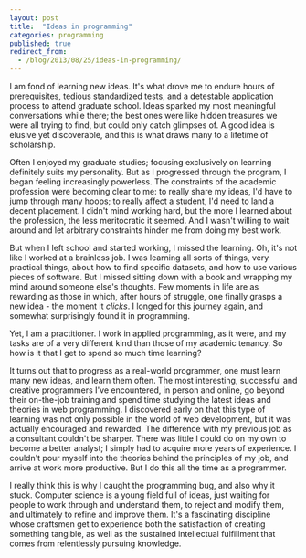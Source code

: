 ```yaml
---
layout: post
title:  "Ideas in programming"
categories: programming
published: true
redirect_from:
  - /blog/2013/08/25/ideas-in-programming/
---
```


I am fond of learning new ideas. It's what drove me to endure hours of prerequisites, tedious standardized tests, and a detestable application process to attend graduate school. Ideas sparked my most meaningful conversations while there; the best ones were like hidden treasures we were all trying to find, but could only catch glimpses of. A good idea is elusive yet discoverable, and this is what draws many to a lifetime of scholarship.

<!-- more -->

Often I enjoyed my graduate studies; focusing exclusively on learning definitely suits my personality. But as I progressed through the program, I began feeling increasingly powerless. The constraints of the academic profession were becoming clear to me: to really share my ideas, I'd have to jump through many hoops; to really affect a student, I'd need to land a decent placement. I didn't mind working hard, but the more I learned about the profession, the less meritocratic it seemed. And I wasn't willing to wait around and let arbitrary constraints hinder me from doing my best work.

But when I left school and started working, I missed the learning. Oh, it's not like I worked at a brainless job. I was learning all sorts of things, very practical things, about how to find specific datasets, and how to use various pieces of software. But I missed sitting down with a book and wrapping my mind around someone else's thoughts. Few moments in life are as rewarding as those in which, after hours of struggle, one finally grasps a new idea - the moment it *clicks*. I longed for this journey again, and somewhat surprisingly found it in programming.

Yet, I am a practitioner. I work in applied programming, as it were, and my tasks are of a very different kind than those of my academic tenancy. So how is it that I get to spend so much time learning?

It turns out that to progress as a real-world programmer, one must learn many new ideas, and learn them often. The most interesting, successful and creative programmers I've encountered, in person and online, go beyond their on-the-job training and spend time studying the latest ideas and theories in web programming. I discovered early on that this type of learning was not only possible in the world of web development, but it was actually encouraged and rewarded. The difference with my previous job as a consultant couldn't be sharper. There was little I could do on my own to become a better analyst; I simply had to acquire more years of experience. I couldn't pour myself into the theories behind the principles of my job, and arrive at work more productive. But I do this all the time as a programmer.

I really think this is why I caught the programming bug, and also why it stuck. Computer science is a young field full of ideas, just waiting for people to work through and understand them, to reject and modify them, and ultimately to refine and improve them. It's a fascinating discipline whose craftsmen get to experience both the satisfaction of creating something tangible, as well as the sustained intellectual fulfillment that comes from relentlessly pursuing knowledge. 
